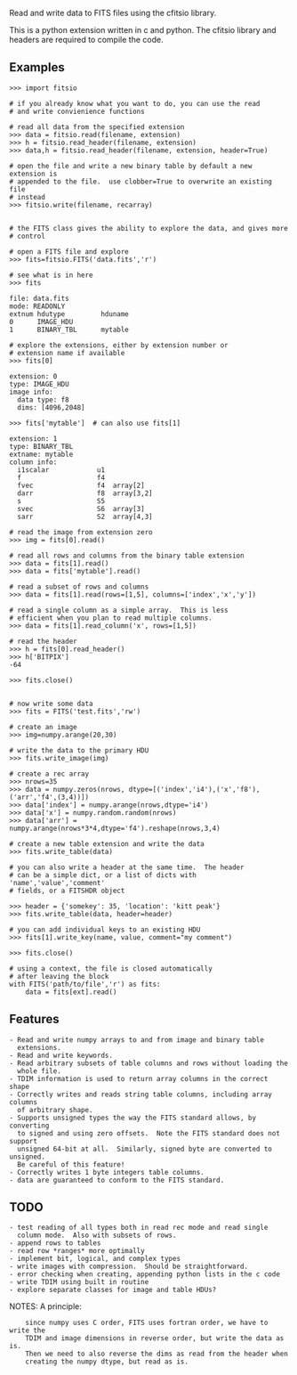 Read and write data to FITS files using the cfitsio library.

This is a python extension written in c and python.  The cfitsio library and
headers are required to compile the code.

Examples
--------

    >>> import fitsio

    # if you already know what you want to do, you can use the read
    # and write convienience functions

    # read all data from the specified extension
    >>> data = fitsio.read(filename, extension)
    >>> h = fitsio.read_header(filename, extension)
    >>> data,h = fitsio.read_header(filename, extension, header=True)

    # open the file and write a new binary table by default a new extension is
    # appended to the file.  use clobber=True to overwrite an existing file
    # instead
    >>> fitsio.write(filename, recarray)


    # the FITS class gives the ability to explore the data, and gives more
    # control

    # open a FITS file and explore
    >>> fits=fitsio.FITS('data.fits','r')

    # see what is in here
    >>> fits

    file: data.fits
    mode: READONLY
    extnum hdutype         hduname
    0      IMAGE_HDU
    1      BINARY_TBL      mytable

    # explore the extensions, either by extension number or
    # extension name if available
    >>> fits[0]

    extension: 0
    type: IMAGE_HDU
    image info:
      data type: f8
      dims: [4096,2048]

    >>> fits['mytable']  # can also use fits[1]

    extension: 1
    type: BINARY_TBL
    extname: mytable
    column info:
      i1scalar            u1
      f                   f4
      fvec                f4  array[2]
      darr                f8  array[3,2]
      s                   S5
      svec                S6  array[3]
      sarr                S2  array[4,3]

    # read the image from extension zero
    >>> img = fits[0].read()

    # read all rows and columns from the binary table extension
    >>> data = fits[1].read()
    >>> data = fits['mytable'].read()

    # read a subset of rows and columns
    >>> data = fits[1].read(rows=[1,5], columns=['index','x','y'])

    # read a single column as a simple array.  This is less
    # efficient when you plan to read multiple columns.
    >>> data = fits[1].read_column('x', rows=[1,5])
    
    # read the header
    >>> h = fits[0].read_header()
    >>> h['BITPIX']
    -64

    >>> fits.close()


    # now write some data
    >>> fits = FITS('test.fits','rw')

    # create an image
    >>> img=numpy.arange(20,30)

    # write the data to the primary HDU
    >>> fits.write_image(img)
 
    # create a rec array
    >>> nrows=35
    >>> data = numpy.zeros(nrows, dtype=[('index','i4'),('x','f8'),('arr','f4',(3,4))])
    >>> data['index'] = numpy.arange(nrows,dtype='i4')
    >>> data['x'] = numpy.random.random(nrows)
    >>> data['arr'] = numpy.arange(nrows*3*4,dtype='f4').reshape(nrows,3,4)

    # create a new table extension and write the data
    >>> fits.write_table(data)

    # you can also write a header at the same time.  The header
    # can be a simple dict, or a list of dicts with 'name','value','comment'
    # fields, or a FITSHDR object

    >>> header = {'somekey': 35, 'location': 'kitt peak'}
    >>> fits.write_table(data, header=header)
   
    # you can add individual keys to an existing HDU
    >>> fits[1].write_key(name, value, comment="my comment")

    >>> fits.close()

    # using a context, the file is closed automatically
    # after leaving the block
    with FITS('path/to/file','r') as fits:
        data = fits[ext].read()


Features
--------

    - Read and write numpy arrays to and from image and binary table
      extensions.  
    - Read and write keywords.
    - Read arbitrary subsets of table columns and rows without loading the
      whole file.
    - TDIM information is used to return array columns in the correct shape
    - Correctly writes and reads string table columns, including array columns
      of arbitrary shape.
    - Supports unsigned types the way the FITS standard allows, by converting
      to signed and using zero offsets.  Note the FITS standard does not support
      unsigned 64-bit at all.  Similarly, signed byte are converted to unsigned.
      Be careful of this feature!
    - Correctly writes 1 byte integers table columns.
    - data are guaranteed to conform to the FITS standard.


TODO
----
    - test reading of all types both in read rec mode and read single
      column mode.  Also with subsets of rows.
    - append rows to tables
    - read row *ranges* more optimally
    - implement bit, logical, and complex types
    - write images with compression.  Should be straightforward.
    - error checking when creating, appending python lists in the c code
    - write TDIM using built in routine
    - explore separate classes for image and table HDUs?

NOTES:
    A principle: 
        
        since numpy uses C order, FITS uses fortran order, we have to write the
        TDIM and image dimensions in reverse order, but write the data as is.
        Then we need to also reverse the dims as read from the header when
        creating the numpy dtype, but read as is.


